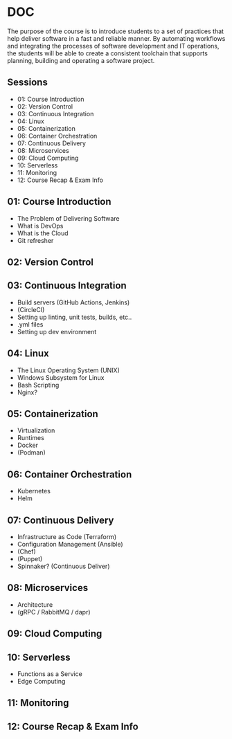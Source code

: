 # DOC

The purpose of the course is to introduce students to a set of practices that help deliver software in a fast and reliable manner. By automating workflows and integrating the processes of software development and IT operations, the students will be able to create a consistent toolchain that supports planning, building and operating a software project.

## Sessions

- 01: Course Introduction
- 02: Version Control
- 03: Continuous Integration
- 04: Linux
- 05: Containerization
- 06: Container Orchestration
- 07: Continuous Delivery
- 08: Microservices
- 09: Cloud Computing
- 10: Serverless
- 11: Monitoring
- 12: Course Recap & Exam Info

## 01: Course Introduction

- The Problem of Delivering Software
- What is DevOps
- What is the Cloud
- Git refresher

## 02: Version Control

## 03: Continuous Integration

- Build servers (GitHub Actions, Jenkins)
- (CircleCI)
- Setting up linting, unit tests, builds, etc..
- .yml files
- Setting up dev environment

## 04: Linux

- The Linux Operating System (UNIX)
- Windows Subsystem for Linux
- Bash Scripting
- Nginx?

## 05: Containerization

- Virtualization
- Runtimes
- Docker
- (Podman)

## 06: Container Orchestration

- Kubernetes
- Helm

## 07: Continuous Delivery

- Infrastructure as Code (Terraform)
- Configuration Management (Ansible)
- (Chef)
- (Puppet)
- Spinnaker? (Continuous Deliver)

## 08: Microservices

- Architecture
- (gRPC / RabbitMQ / dapr)

## 09: Cloud Computing

## 10: Serverless

- Functions as a Service
- Edge Computing

## 11: Monitoring

## 12: Course Recap & Exam Info
